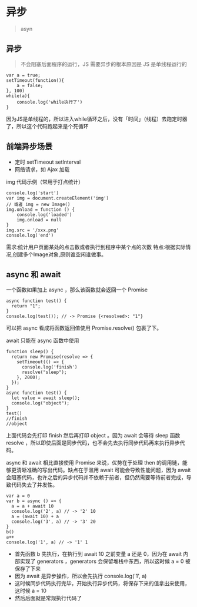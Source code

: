# 异步
> asyn

## 异步
> 不会阻塞后面程序的运行，JS 需要异步的根本原因是 JS 是单线程运行的

```
var a = true;
setTimeout(function(){
    a = false;
}, 100)
while(a){
    console.log('while执行了')
}
```
因为JS是单线程的，所以进入while循环之后，没有「时间」（线程）去跑定时器了，所以这个代码跑起来是个死循环

## 前端异步场景
* 定时 setTimeout setInterval
* 网络请求，如 Ajax <img>加载

img 代码示例（常用于打点统计）
```
console.log('start')
var img = document.createElement('img')
// 或者 img = new Image()
img.onload = function () {
    console.log('loaded')
    img.onload = null
}
img.src = '/xxx.png'
console.log('end')
```
 需求:统计用户页面某处的点击数或者执行到程序中某个点的次数 特点:根据实际情况,创建多个Image对象,原则谁空闲谁做事。

## async 和 await
一个函数如果加上 async ，那么该函数就会返回一个 Promise
```
async function test() {
  return "1";
}
console.log(test()); // -> Promise {<resolved>: "1"}
```
可以把 async 看成将函数返回值使用 Promise.resolve() 包裹了下。

await 只能在 async 函数中使用
```
function sleep() {
  return new Promise(resolve => {
    setTimeout(() => {
      console.log('finish')
      resolve("sleep");
    }, 2000);
  });
}
async function test() {
  let value = await sleep();
  console.log("object");
}
test()
//finish  
//object
```
上面代码会先打印 finish 然后再打印 object 。因为 await 会等待 sleep 函数 resolve ，所以即使后面是同步代码，也不会先去执行同步代码再来执行异步代码。

async 和 await 相比直接使用 Promise 来说，优势在于处理 then 的调用链，能够更清晰准确的写出代码。缺点在于滥用 await 可能会导致性能问题，因为 await 会阻塞代码，也许之后的异步代码并不依赖于前者，但仍然需要等待前者完成，导致代码失去了并发性。
```
var a = 0
var b = async () => {
  a = a + await 10
  console.log('2', a) // -> '2' 10
  a = (await 10) + a
  console.log('3', a) // -> '3' 20
}
b()
a++
console.log('1', a) // -> '1' 1
```
* 首先函数 b 先执行，在执行到 await 10 之前变量 a 还是 0，因为在 await 内部实现了 generators ，generators 会保留堆栈中东西，所以这时候 a = 0 被保存了下来
* 因为 await 是异步操作，所以会先执行 console.log('1', a)
* 这时候同步代码执行完毕，开始执行异步代码，将保存下来的值拿出来使用，这时候 a = 10
* 然后后面就是常规执行代码了